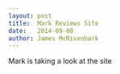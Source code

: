 ```yaml
---
layout: post
title:  Mark Reviews Site
date:   2014-09-08
author: James McRivenbark
---
```


Mark is taking a look at the site
